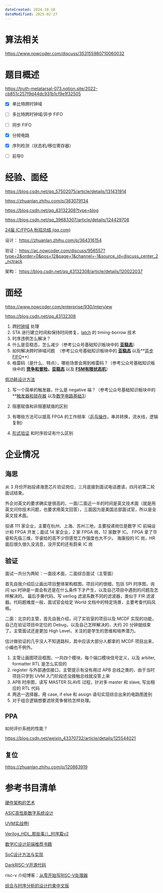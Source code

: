 ```yaml
---
dateCreated: 2024-10-18
dateModified: 2025-02-27
---
```

# 算法相关

https://www.nowcoder.com/discuss/353155980710060032
# 题目概述

https://truth-metatarsal-073.notion.site/2022-cb851c257f9d44dc931b1cf9e1f32505

- [x] 单比特跨时钟域
- [ ] 多比特跨时钟域/异步 FIFO
- [ ] 同步 FIFO
- [x] 分频电路
- [x] 序列检测（状态机/移位寄存器）
- [ ] 前导0



# 经验、面经

https://blog.csdn.net/qq_57502075/article/details/131431914

https://zhuanlan.zhihu.com/p/363079134

https://blog.csdn.net/qq_43132308?type=blog

https://blog.csdn.net/qq_39683307/article/details/124429708

[24届 IC/FPGA 秋招总结 (qq.com)](https://mp.weixin.qq.com/s/GOz8EljVrZ82tmCmEI2uIw)

设计： https://zhuanlan.zhihu.com/p/364316154

验证： https://ac.nowcoder.com/discuss/956557?type=2&order=0&pos=12&page=1&channel=-1&source_id=discuss_center_2_nctrack

架构： https://blog.csdn.net/qq_43132308/article/details/120022037


# 面经

https://www.nowcoder.com/enterprise/930/interview

https://blog.csdn.net/qq_43132308

1. 跨[时钟域](https://zhida.zhihu.com/search?content_id=184366425&content_type=Article&match_order=1&q=%E6%97%B6%E9%92%9F%E5%9F%9F&zhida_source=entity) 处理
2. STA 进行建立时间和保持时间修复，[latch](https://zhida.zhihu.com/search?content_id=184366425&content_type=Article&match_order=1&q=latch&zhida_source=entity) 的 timing-borrow 技术
3. 时序违例怎么解决？
4. 什么是亚稳态，怎么减少（参考公众号基础知识板块中的 [**亚稳态**](https://gw-c.nowcoder.com/api/sparta/jump/link?link=http%3A%2F%2Fmp.weixin.qq.com%2Fs%3F__biz%3DMzg2NzczODYzOA%3D%3D%26mid%3D2247483693%26idx%3D1%26sn%3D66ee2878e81f81c6d9c27a38533f6a88%26chksm%3Dceb7b44cf9c03d5a55582e1dcbd77b83472999e0452eabf54bad725c2ce64ca42e73b7022f6a%26scene%3D21%23wechat_redirect)）
5. 如何解决跨时钟域问题  （参考公众号基础知识板块中的 [**亚稳态**](https://gw-c.nowcoder.com/api/sparta/jump/link?link=http%3A%2F%2Fmp.weixin.qq.com%2Fs%3F__biz%3DMzg2NzczODYzOA%3D%3D%26mid%3D2247483693%26idx%3D1%26sn%3D66ee2878e81f81c6d9c27a38533f6a88%26chksm%3Dceb7b44cf9c03d5a55582e1dcbd77b83472999e0452eabf54bad725c2ce64ca42e73b7022f6a%26scene%3D21%23wechat_redirect) 以及**[异步FIFO](https://gw-c.nowcoder.com/api/sparta/jump/link?link=http%3A%2F%2Fmp.weixin.qq.com%2Fs%3F__biz%3DMzg2NzczODYzOA%3D%3D%26mid%3D2247483886%26idx%3D1%26sn%3Dfa1f6b6aaa77709d246e1c0d3ddf6ab1%26chksm%3Dceb7b48ff9c03d99445c1f26dba0ac75a4e01b11e4a2c32ae699cd2f64d104c964f6f9bc4bd9%26scene%3D21%23wechat_redirect)**）
6. 格雷码（是什么、特点），哪些场景会用到格雷码？（参考公众号基础知识板块中的 [**竞争和冒险**](https://gw-c.nowcoder.com/api/sparta/jump/link?link=http%3A%2F%2Fmp.weixin.qq.com%2Fs%3F__biz%3DMzg2NzczODYzOA%3D%3D%26mid%3D2247483688%26idx%3D1%26sn%3Db85b3eb2dc8cf8eed9465952e58c13dc%26chksm%3Dceb7b449f9c03d5fc12a6d8025ac9fbc4de2b63c1438904fd7fac9babb460d0c0f1dc9ac051f%26scene%3D21%23wechat_redirect)**，**[**亚稳态**](https://gw-c.nowcoder.com/api/sparta/jump/link?link=http%3A%2F%2Fmp.weixin.qq.com%2Fs%3F__biz%3DMzg2NzczODYzOA%3D%3D%26mid%3D2247483693%26idx%3D1%26sn%3D66ee2878e81f81c6d9c27a38533f6a88%26chksm%3Dceb7b44cf9c03d5a55582e1dcbd77b83472999e0452eabf54bad725c2ce64ca42e73b7022f6a%26scene%3D21%23wechat_redirect) 以及 [**FSM有限状态机**](https://gw-c.nowcoder.com/api/sparta/jump/link?link=http%3A%2F%2Fmp.weixin.qq.com%2Fs%3F__biz%3DMzg2NzczODYzOA%3D%3D%26mid%3D2247483874%26idx%3D1%26sn%3D6cec75602af6b517b43969651bfeca05%26chksm%3Dceb7b483f9c03d955c10b1dc2af6658b4ca95411142e7a2a98a2ac6c88ecf723048b7160b92f%26scene%3D21%23wechat_redirect)）

<a href=" https://mp.weixin.qq.com/s?__biz=Mzg2NzczODYzOA==&mid=2247483710&idx=1&sn=6e00efaeaeeafde8a2ad981d9e71eada&chksm=ceb7b45ff9c03d493a81a110409c7a18570de915daed773b15eb09da85e78f210821c5a34291&scene=21#wechat_redirect">低功耗设计方法</a>


1. 写一个简单的触发器，什么是 negative 端？（参考公众号基础知识板块中的**[触发器和锁存器](https://gw-c.nowcoder.com/api/sparta/jump/link?link=http%3A%2F%2Fmp.weixin.qq.com%2Fs%3F__biz%3DMzg2NzczODYzOA%3D%3D%26mid%3D2247483703%26idx%3D1%26sn%3D2ade0afd9c245dfed1849a8ec681894b%26chksm%3Dceb7b456f9c03d403fc8b10cbb78246427a1c0e70b65a01baee78469eb43b35732156176df9e%26scene%3D21%23wechat_redirect) 以及[数字电路基础3](https://gw-c.nowcoder.com/api/sparta/jump/link?link=http%3A%2F%2Fmp.weixin.qq.com%2Fs%3F__biz%3DMzg2NzczODYzOA%3D%3D%26mid%3D2247483684%26idx%3D1%26sn%3D462268275d7e9f1c96e358b9b8e4689b%26chksm%3Dceb7b445f9c03d53917724cb842bda8cf484843a6740006353a151419716d0c009b2666220ff%26scene%3D21%23wechat_redirect)）

2. 阻塞赋值和非阻塞赋值的区别


3. 有哪些方法可以提高 FPGA 的工作频率（[乒乓操作](https://zhida.zhihu.com/search?content_id=184366425&content_type=Article&match_order=1&q=%E4%B9%92%E4%B9%93%E6%93%8D%E4%BD%9C&zhida_source=entity)，串并转换，流水线，逻辑复制）

4. [形式验证](https://zhida.zhihu.com/search?content_id=184366425&content_type=Article&match_order=1&q=%E5%BD%A2%E5%BC%8F%E9%AA%8C%E8%AF%81&zhida_source=entity) 和时序验证有什么区别


# 企业情况
## 海思
从 3 月份开始投递海思芯片验证岗位，三月底接到面试电话邀请，四月初第二轮面试结束。

外企对英文的要求确实是很高的，一面/二面近一半的时间是英文技术面（就是用英文问你技术问题，也要求用英文回答），三面因为是美国总部面试官，所以是全英文技术面。

 投递 111 家企业，主要在杭州、上海、苏州三地，主要投递岗位是数字 IC 前端设计和 FPGA 开发；面试 14 家企业，2 家 FPGA 岗，12 家数字 IC。 FPGA 拿了华睿和先临三维，华睿给的高不少但感觉工作强度也大不少。 海康投的 IC 岗，HR 面后很久很久没消息，没开奖的还有蔚来 IC 岗

## 验证

面试一共分为两轮：一面技术面，二面综合面试（主管面）

首先自我介绍后让画出项目整体架构框图，项目问的很细，包括 SPI 时序图，询问 spi 时钟是一直会有还是在什么条件下才产生，以及自己项目中遇到的问题及怎样解决的。
最后手撕代码，写 verliog 滤波系数不同的滤波器，类似于 FIR 滤波器。代码题难度一般，面试官会给定 World 文档中的特定场景，主要考查代码风格。

二面：北京的主管，首先自我介绍，问了实验室的项目以及 MCDF 实现的功能，自己在验证项目中定位的 Debug，以及自己怎样解决的，大约 20 分钟就结束了。主管面试还是更加 High Level，关注的是学生的思维和培养潜力。

估计做验证的几乎没人不知道路科，其中应该大部分人都拿的 MCDF 项目出来，小编也不例外。

1. 主管让画图项目框图，一共四个模块，每个端口模块信号定义，以及 arbiter, formatter RTL 是怎么实现的
2. register 与外部通信接口，主管提示有没有用过 APB 总线之类的，由于当时项目只学到 UVM 入门阶段还没接触总线就没答上来
3. APB 时序图，读写 MASTER SLAVE 过程，针对多 master 和 slave, 写出相应的 RTL 代码
4. 两选一选择器，用 case, if else 和 assign 语句实现综合出来的电路图差别
5. 对于组合逻辑想要滤除竞争冒险怎样处理。
## PPA

如何评价系统的性能？

https://blog.csdn.net/weixin_43370732/article/details/125544021

## 复位

https://zhuanlan.zhihu.com/p/120863919



# 参考书目清单

[硬件架构的艺术](./src/docs/硬件架构的艺术.pdf)

[ASIC高性能数字系统设计](./src/docs/ASIC高性能数字系统设计.pdf)

[UVM实战卷I](./src/docs/UVM实战%20卷Ⅰ.pdf)

[Verilog\_HDL\_那些事儿\_时序篇v2](./src/docs/Verilog_HDL_那些事儿_时序篇v2.pdf)

[数字IC设计前端推荐书籍](https://zhuanlan.zhihu.com/p/105718069)

[SoC设计方法与实现](./src/docs/SoC设计方法与实现_第3版.pdf)

[DarkRISC-V开源代码](https://github.com/darklife/darkriscv)

risc-v 介绍博客：[从零开始写RISC-V处理器](https://liangkangnan.gitee.io/2020/04/29/%E4%BB%8E%E9%9B%B6%E5%BC%80%E5%A7%8B%E5%86%99RISC-V%E5%A4%84%E7%90%86%E5%99%A8/)

[综合与时序分析的设计约束中文版](./src/docs/综合与时序分析的设计约束.pdf)
